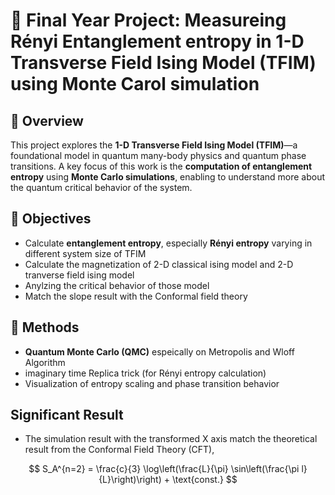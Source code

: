 
# 📘 Final Year Project: Measureing Rényi Entanglement entropy in 1-D Transverse Field Ising Model (TFIM) using Monte Carol simulation 

## 🔬 Overview

This project explores the **1-D Transverse Field Ising Model (TFIM)**—a foundational model in quantum many-body physics and quantum phase transitions. A key focus of this work is the **computation of entanglement entropy** using **Monte Carlo simulations**, enabling to understand more about the quantum critical behavior of the system.

## 🎯 Objectives

- Calculate **entanglement entropy**, especially **Rényi entropy** varying in different system size of TFIM
- Calculate the magnetization of 2-D classical ising model and 2-D tranverse field ising model
- Anylzing the critical behavior of those model
- Match the slope result with the Conformal field theory

## 🧮 Methods
- **Quantum Monte Carlo (QMC)** espeically on Metropolis and Wloff Algorithm
- imaginary time Replica trick (for Rényi entropy calculation)
- Visualization of entropy scaling and phase transition behavior

## Significant Result
- The simulation result with the transformed X axis match the theoretical result from the Conformal Field Theory (CFT), 
<p align="center">
  $$
  S_A^{n=2} = \frac{c}{3} \log\left(\frac{L}{\pi} \sin\left(\frac{\pi l}{L}\right)\right) + \text{const.}
  $$
</p>

